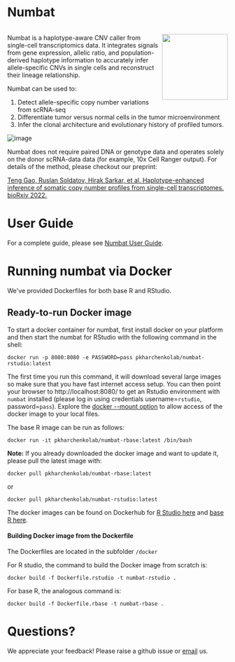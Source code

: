 # Numbat

<!-- badges: start -->

[![<kharchenkolab>](https://circleci.com/gh/kharchenkolab/numbat.svg?style=svg)](https://app.circleci.com/pipelines/github/kharchenkolab/numbat)
  
<!-- badges: end -->

<img src="logo.png" align="right" width="150">

Numbat is a haplotype-aware CNV caller from single-cell transcriptomics data. It integrates signals from gene expression, allelic ratio, and population-derived haplotype information to accurately infer allele-specific CNVs in single cells and reconstruct their lineage relationship. 

Numbat can be used to:
 1. Detect allele-specific copy number variations from scRNA-seq 
 2. Differentiate tumor versus normal cells in the tumor microenvironment 
 3. Infer the clonal architecture and evolutionary history of profiled tumors. 

![image](https://user-images.githubusercontent.com/13375875/153020818-2e782689-09db-427f-ad98-2c175021a936.png)

Numbat does not require paired DNA or genotype data and operates solely on the donor scRNA-data data (for example, 10x Cell Ranger output). For details of the method, please checkout our preprint:

[Teng Gao, Ruslan Soldatov, Hirak Sarkar, et al. Haplotype-enhanced inference of somatic copy number profiles from single-cell transcriptomes. bioRxiv 2022.](https://www.biorxiv.org/content/10.1101/2022.02.07.479314v1)

# User Guide
For a complete guide, please see [Numbat User Guide](https://kharchenkolab.github.io/numbat/).

# Running numbat via Docker

We've provided Dockerfiles for both base R and RStudio. 

## Ready-to-run Docker image

To start a docker container for numbat, first install docker on your platform and then start the numbat for RStudio  with the following command in the shell:

```
docker run -p 8080:8080 -e PASSWORD=pass pkharchenkolab/numbat-rstudio:latest
```

The first time you run this command, it will download several large images so make sure that you have fast internet access setup. You can then point your browser to http://localhost:8080/ to get an Rstudio environment with `numbat` installed (please log in using credentials username=`rstudio`, password=`pass`). Explore the [docker --mount option](https://docs.docker.com/storage/volumes/) to allow access of the docker image to your local files.

The base R image can be run as follows:

```
docker run -it pkharchenkolab/numbat-rbase:latest /bin/bash
```

**Note:** If you already downloaded the docker image and want to update it, please pull the latest image with: 
```
docker pull pkharchenkolab/numbat-rbase:latest
```
or 
```
docker pull pkharchenkolab/numbat-rstudio:latest
```

The docker images can be found on Dockerhub for [R Studio here](https://hub.docker.com/r/pkharchenkolab/numbat-rstudio) and [base R here](https://hub.docker.com/r/pkharchenkolab/numbat-rbase).


#### Building Docker image from the Dockerfile

The Dockerfiles are located in the subfolder `/docker`

For R studio, the command to build the Docker image from scratch is:

```
docker build -f Dockerfile.rstudio -t numbat-rstudio .
```

For base R, the analogous command is:


```
docker build -f Dockerfile.rbase -t numbat-rbase .
```


# Questions?
We appreciate your feedback! Please raise a github issue or [email](mailto:tgaoteng@gmail.com) us.

